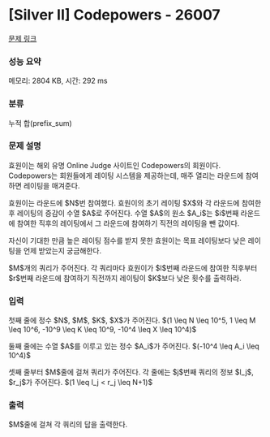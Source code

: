 # [Silver II] Codepowers - 26007 

[문제 링크](https://www.acmicpc.net/problem/26007) 

### 성능 요약

메모리: 2804 KB, 시간: 292 ms

### 분류

누적 합(prefix_sum)

### 문제 설명

<p>효원이는 해외 유명 Online Judge 사이트인 Codepowers의 회원이다. Codepowers는 회원들에게 레이팅 시스템을 제공하는데, 매주 열리는 라운드에 참여하면 레이팅을 매겨준다.</p>

<p>효원이는 라운드에 $N$번 참여했다. 효원이의 초기 레이팅 $X$와 각 라운드에 참여한 후 레이팅의 증감이 수열 $A$로 주어진다. 수열 $A$의 원소 $A_i$는 $i$번째 라운드에 참여한 직후의 레이팅에서 그 라운드에 참여하기 직전의 레이팅을 뺀 값이다.</p>

<p>자신이 기대한 만큼 높은 레이팅 점수를 받지 못한 효원이는 목표 레이팅보다 낮은 레이팅을 언제 받았는지 궁금해한다.</p>

<p>$M$개의 쿼리가 주어진다. 각 쿼리마다 효원이가 $l$번째 라운드에 참여한 직후부터 $r$번째 라운드에 참여하기 직전까지 레이팅이 $K$보다 낮은 횟수를 출력하라.</p>

### 입력 

 <p>첫째 줄에 정수 $N$, $M$, $K$, $X$가 주어진다. $(1 \leq N \leq 10^5, 1 \leq M \leq 10^6, -10^9 \leq K \leq 10^9, -10^4 \leq X \leq 10^4)$</p>

<p>둘째 줄에는 수열 $A$를 이루고 있는 정수 $A_i$가 주어진다. $(-10^4 \leq A_i \leq 10^4)$</p>

<p>셋째 줄부터 $M$줄에 걸쳐 쿼리가 주어진다. 각 줄에는 $j$번째 쿼리의 정보 $l_j$, $r_j$가 주어진다. $(1 \leq l_j < r_j \leq N+1)$</p>

### 출력 

 <p>$M$줄에 걸쳐 각 쿼리의 답을 출력한다.</p>

